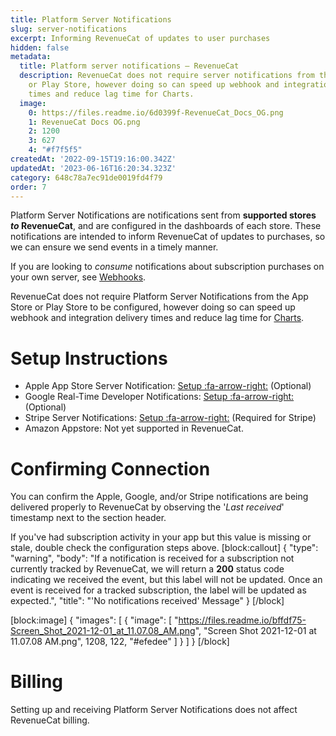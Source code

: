 ```yaml
---
title: Platform Server Notifications
slug: server-notifications
excerpt: Informing RevenueCat of updates to user purchases
hidden: false
metadata:
  title: Platform server notifications – RevenueCat
  description: RevenueCat does not require server notifications from the App Store
    or Play Store, however doing so can speed up webhook and integration delivery
    times and reduce lag time for Charts.
  image:
    0: https://files.readme.io/6d0399f-RevenueCat_Docs_OG.png
    1: RevenueCat Docs OG.png
    2: 1200
    3: 627
    4: "#f7f5f5"
createdAt: '2022-09-15T19:16:00.342Z'
updatedAt: '2023-06-16T16:20:34.323Z'
category: 648c78a7ec91de0019fd4f79
order: 7
---
```

Platform Server Notifications are notifications sent from **supported stores _to_ RevenueCat**, and are configured in the dashboards of each store. These notifications are intended to inform RevenueCat of updates to purchases, so we can ensure we send events in a timely manner.

If you are looking to _consume_ notifications about subscription purchases on your own server, see [Webhooks](doc:webhooks).

RevenueCat does not require Platform Server Notifications from the App Store or Play Store to be configured, however doing so can speed up webhook and integration delivery times and reduce lag time for [Charts](doc:charts).

# Setup Instructions

* Apple App Store Server Notification: [Setup :fa-arrow-right:](doc:apple-server-notifications) (Optional)
* Google Real-Time Developer Notifications: [Setup :fa-arrow-right:](doc:google-server-notifications) (Optional)
* Stripe Server Notifications: [Setup :fa-arrow-right:](doc:stripe-server-notifications) (Required for Stripe)
* Amazon Appstore: Not yet supported in RevenueCat.

# Confirming Connection

You can confirm the Apple, Google, and/or Stripe notifications are being delivered properly to RevenueCat by observing the '*Last received*' timestamp next to the section header. 

If you've had subscription activity in your app but this value is missing or stale, double check the configuration steps above. 
[block:callout]
{
  "type": "warning",
  "body": "If a notification is received for a subscription not currently tracked by RevenueCat, we will return a **200** status code indicating we received the event, but this label will not be updated. Once an event is received for a tracked subscription, the label will be updated as expected.",
  "title": "'No notifications received' Message"
}
[/block]

[block:image]
{
  "images": [
    {
      "image": [
        "https://files.readme.io/bffdf75-Screen_Shot_2021-12-01_at_11.07.08_AM.png",
        "Screen Shot 2021-12-01 at 11.07.08 AM.png",
        1208,
        122,
        "#efedee"
      ]
    }
  ]
}
[/block]
# Billing

Setting up and receiving Platform Server Notifications does not affect RevenueCat billing.